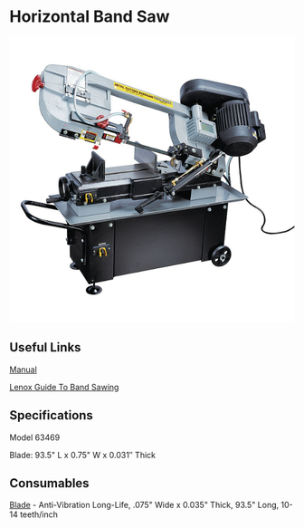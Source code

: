 # Horizontal Band Saw

![](../.gitbook/assets/image%20%28101%29.png)

## Useful Links

[Manual](https://drive.google.com/file/d/14DXBlqPkTmGi6kOAMW0xSNy_B63gMWGA/view?usp=sharing)

[Lenox Guide To Band Sawing](https://drive.google.com/file/d/1p_9JqR9OFz8xZYHSjjRZ2iETGOe7NFr4/view?usp=sharing)

## Specifications

Model 63469

Blade: 93.5" L x 0.75" W x 0.031′′ Thick

## Consumables

[Blade](https://www.mcmaster.com/1997A209/) - Anti-Vibration Long-Life, .075" Wide x 0.035" Thick, 93.5" Long, 10-14 teeth/inch

